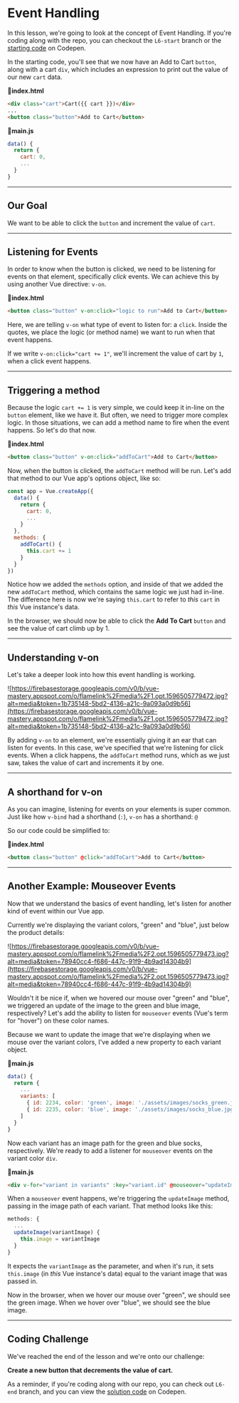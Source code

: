 # Event Handling

In this lesson, we're going to look at the concept of Event Handling. If you're coding along with the repo, you can checkout the `L6-start` branch or the [starting code](https://codepen.io/VueMastery/project/editor/DdrWxb) on Codepen.

In the starting code, you'll see that we now have an Add to Cart `button`, along with a cart `div`, which includes an expression to print out the value of our new `cart` data.

📄**index.html**

```html
<div class="cart">Cart({{ cart }})</div>
...
<button class="button">Add to Cart</button>
```

📄**main.js**

```javascript
data() {
  return {
    cart: 0,
    ...
  }
}
```

---

## Our Goal

We want to be able to click the `button` and increment the value of `cart`.

---

## Listening for Events

In order to know when the button is clicked, we need to be listening for events on that element, specifically *click* events. We can achieve this by using another Vue directive: `v-on`.

📄**index.html**

```html
<button class="button" v-on:click="logic to run">Add to Cart</button>
```

Here, we are telling  `v-on` what type of event to listen for: a `click`. Inside the quotes, we place the logic (or method name) we want to run when that event happens. 

If we write `v-on:click="cart += 1"`, we'll increment the value of cart by `1`, when a click event happens. 

---

## Triggering a method

Because the logic `cart += 1` is very simple, we could keep it in-line on the `button` element, like we have it. But often, we need to trigger more complex logic. In those situations, we can add a method name to fire when the event happens. So let's do that now.

📄**index.html**

```html
<button class="button" v-on:click="addToCart">Add to Cart</button>
```

Now, when the button is clicked, the `addToCart` method will be run. Let's add that method to our Vue app's options object, like so:

```javascript
const app = Vue.createApp({
  data() {
    return {
      cart: 0,
      ...
    }
  },
  methods: {
    addToCart() {
      this.cart += 1
    }
  }
})
```

Notice how we added the `methods` option, and inside of that we added the new `addToCart` method, which contains the same logic we just had in-line. The difference here is now we're saying `this.cart` to refer to *this* `cart` in *this* Vue instance's data.

In the browser, we should now be able to click the **Add To Cart** `button` and see the value of cart climb up by 1. 

---

## Understanding v-on

Let's take a deeper look into how this event handling is working. 

![https://firebasestorage.googleapis.com/v0/b/vue-mastery.appspot.com/o/flamelink%2Fmedia%2F1.opt.1596505779472.jpg?alt=media&token=1b735148-5bd2-4136-a21c-9a093a0d9b56](https://firebasestorage.googleapis.com/v0/b/vue-mastery.appspot.com/o/flamelink%2Fmedia%2F1.opt.1596505779472.jpg?alt=media&token=1b735148-5bd2-4136-a21c-9a093a0d9b56)

By adding `v-on` to an element, we're essentially giving it an ear that can listen for events. In this case, we've specified that we're listening for click events. When a click happens, the `addToCart` method runs, which as we just saw, takes the value of cart and increments it by one. 

---

## A shorthand for v-on

As you can imagine, listening for events on your elements is super common. Just like how `v-bind` had a shorthand (`:`), `v-on` has a shorthand: `@` 

So our code could be simplified to: 

📄**index.html**

```html
<button class="button" @click="addToCart">Add to Cart</button>
```

---

## Another Example: Mouseover Events

Now that we understand the basics of event handling, let's listen for another kind of event within our Vue app. 

Currently we're displaying the variant colors, "green" and "blue", just below the product details:

![https://firebasestorage.googleapis.com/v0/b/vue-mastery.appspot.com/o/flamelink%2Fmedia%2F2.opt.1596505779473.jpg?alt=media&token=78940cc4-f686-447c-91f9-4b9ad14304b9](https://firebasestorage.googleapis.com/v0/b/vue-mastery.appspot.com/o/flamelink%2Fmedia%2F2.opt.1596505779473.jpg?alt=media&token=78940cc4-f686-447c-91f9-4b9ad14304b9)

Wouldn't it be nice if, when we hovered our mouse over "green" and "blue", we triggered an update of the image to the green and blue image, respectively? Let's add the ability to listen for `mouseover` events (Vue's term for "hover") on these color names.

Because we want to update the image that we're displaying when we mouse over the variant colors, I've added a new property to each variant object. 

📄**main.js**

```javascript
data() {
  return {
    ...
    variants: [
      { id: 2234, color: 'green', image: './assets/images/socks_green.jpg' },
      { id: 2235, color: 'blue', image: './assets/images/socks_blue.jpg' },
    ]
  }
}
```

Now each variant has an image path for the green and blue socks, respectively. We're ready to add a listener for `mouseover` events on the variant color `div`.

📄**main.js**

```html
<div v-for="variant in variants" :key="variant.id" @mouseover="updateImage(variant.image)">{{ variant.color }}</div>
```

When a `mouseover` event happens, we're triggering the `updateImage` method, passing in the image path of each variant. That method looks like this:

```javascript
methods: {
  ...
  updateImage(variantImage) {
    this.image = variantImage
  }
}
```

It expects the `variantImage` as the parameter, and when it's run, it sets `this.image` (in *this* Vue instance's data) equal to the variant image that was passed in.

Now in the browser, when we hover our mouse over "green", we should see the green image. When we hover over "blue", we should see the blue image.

---

## Coding Challenge

We've reached the end of the lesson and we're onto our  challenge:

**Create a new button that decrements the value of cart.**

As a reminder, if you're coding along with our repo, you can check out `L6-end` branch, and you can view the [solution code](https://codepen.io/VueMastery/project/editor/AVrboM) on Codepen.
